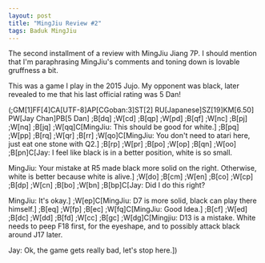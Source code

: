 ```yaml
---
layout: post
title: "MingJiu Review #2"
tags: Baduk MingJiu
---
```


The second installment of a review with MingJiu Jiang 7P. I should mention that I'm paraphrasing MingJiu's comments and toning down is lovable gruffness a bit.

This was a game I play in the 2015 Jujo. My opponent was black, later revealed to me that his last official rating was 5 Dan!

<sgf>
(;GM[1]FF[4]CA[UTF-8]AP[CGoban:3]ST[2]
RU[Japanese]SZ[19]KM[6.50]
PW[Jay Chan]PB[5 Dan]
;B[dq]
;W[cd]
;B[qp]
;W[pd]
;B[qf]
;W[nc]
;B[pj]
;W[nq]
;B[jq]
;W[qq]C[MingJiu: This should be good for white.]
;B[pq]
;W[pp]
;B[rq]
;W[qr]
;B[rr]
;W[qo]C[MingJiu: You don't need to atari here, just eat one stone with Q2.]
;B[rp]
;W[pr]
;B[po]
;W[op]
;B[qn]
;W[oo]
;B[pn]C[Jay: I feel like black is in a better position, white is so small.

MingJiu: Your mistake at R5 made black more solid on the right. Otherwise, white is better because white is alive.]
;W[do]
;B[cm]
;W[en]
;B[co]
;W[cp]
;B[dp]
;W[cn]
;B[bo]
;W[bn]
;B[bp]C[Jay: Did I do this right?

MingJiu: It's okay.]
;W[ep]C[MingJiu: D7 is more solid, black can play there himself.]
;B[eq]
;W[fp]
;B[ec]
;W[fq]C[MingJiu: Good Idea.]
;B[cf]
;W[ed]
;B[dc]
;W[dd]
;B[fd]
;W[cc]
;B[gc]
;W[dg]C[Mingjiu: D13 is a mistake. White needs to peep F18 first, for the eyeshape, and to possibly attack black around J17 later.

Jay: Ok, the game gets really bad, let's stop here.])
</sgf>